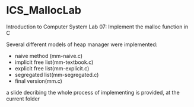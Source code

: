 # ICS_MallocLab
Introduction to Computer System Lab 07: Implement the malloc function in C

Several different models of heap manager were implemented:
- naive method (mm-naive.c)
- implicit free list(mm-textbook.c)
- explicit free list(mm-explicit.c)
- segregated list(mm-segregated.c)
- final version(mm.c)

a slide decribing the whole process of implementing is provided, at the current folder
